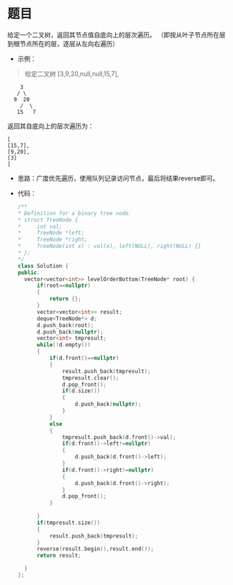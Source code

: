 # 题目
给定一个二叉树，返回其节点值自底向上的层次遍历。 （即按从叶子节点所在层到根节点所在的层，逐层从左向右遍历）

* 示例：
>给定二叉树 [3,9,20,null,null,15,7],

        3
       / \
      9  20
        /  \
       15   7

返回其自底向上的层次遍历为：

    [
    [15,7],
    [9,20],
    [3]
    ]

* 思路：广度优先遍历，使用队列记录访问节点，最后将结果reverse即可。

* 代码：
    ```C++
    /**
   * Definition for a binary tree node.
   * struct TreeNode {
   *     int val;
   *     TreeNode *left;
   *     TreeNode *right;
   *     TreeNode(int x) : val(x), left(NULL), right(NULL) {}
   * };
   */
  class Solution {
  public:
      vector<vector<int>> levelOrderBottom(TreeNode* root) {
          if(root==nullptr)
          {
              return {};
          }
          vector<vector<int>> result;
          deque<TreeNode*> d;
          d.push_back(root);
          d.push_back(nullptr);
          vector<int> tmpresult;
          while(!d.empty())
          {
              if(d.front()==nullptr)
              {
                  result.push_back(tmpresult);
                  tmpresult.clear();
                  d.pop_front();
                  if(d.size())
                  {
                      d.push_back(nullptr);
                  }
              }
              else
              {
                  tmpresult.push_back(d.front()->val);
                  if(d.front()->left!=nullptr)
                  {
                      d.push_back(d.front()->left);
                  }
                  if(d.front()->right!=nullptr)
                  {
                      d.push_back(d.front()->right);
                  }
                  d.pop_front();
              }
              
          }
          if(tmpresult.size())
          {
              result.push_back(tmpresult);
          }
          reverse(result.begin(),result.end());
          return result;

      }
  };
    ```

